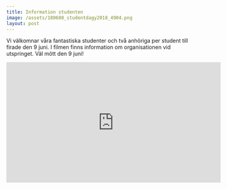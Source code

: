 ```yaml
---
title: Information studenten
image: /assets/180608_studentdagy2018_4904.png
layout: post
---
```


Vi välkomnar våra fantastiska studenter och två anhöriga per student till firade den 9 juni.
I filmen finns information om organisationen vid utspringet. Väl mött den 9 juni!

<iframe width="560" height="315" src="https://www.youtube.com/embed/auCfFpgY7_8" frameborder="0" allow="accelerometer; autoplay; encrypted-media; gyroscope; picture-in-picture" allowfullscreen></iframe>
